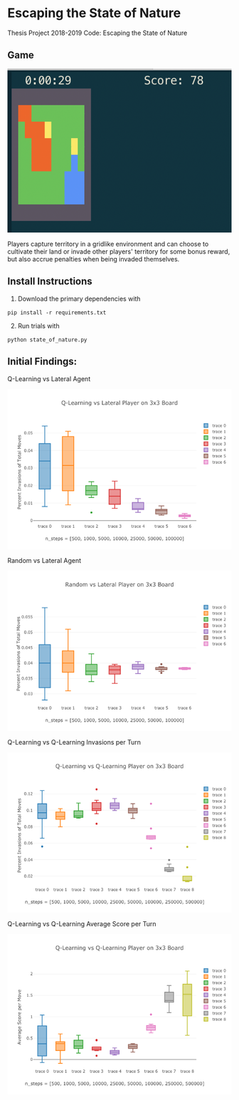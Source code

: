 # Escaping the State of Nature
Thesis Project 2018-2019 Code: Escaping the State of Nature

## Game

![State of Nature SSD](https://raw.githubusercontent.com/wlong0827/state_of_nature/master/assets/game.png)

Players capture territory in a gridlike environment and can choose to cultivate their land or invade other players' territory for some bonus reward, but also accrue penalties when being invaded themselves.

## Install Instructions

1. Download the primary dependencies with
```
pip install -r requirements.txt
```
2. Run trials with 
```
python state_of_nature.py 
```

## Initial Findings:

Q-Learning vs Lateral Agent

![ql](https://github.com/wlong0827/state_of_nature/blob/master/assets/ql.png)

Random vs Lateral Agent

![random](https://github.com/wlong0827/state_of_nature/blob/master/assets/random.png)

Q-Learning vs Q-Learning Invasions per Turn

![pct_invade](https://github.com/wlong0827/state_of_nature/blob/master/assets/pct_invade.png)

Q-Learning vs Q-Learning Average Score per Turn

![avg_score](https://github.com/wlong0827/state_of_nature/blob/master/assets/avg_score.png)

